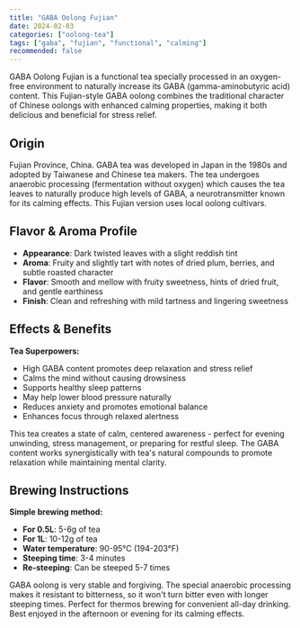 ```yaml
---
title: "GABA Oolong Fujian"
date: 2024-02-03
categories: ["oolong-tea"]
tags: ["gaba", "fujian", "functional", "calming"]
recommended: false
---
```


GABA Oolong Fujian is a functional tea specially processed in an oxygen-free environment to naturally increase its GABA (gamma-aminobutyric acid) content. This Fujian-style GABA oolong combines the traditional character of Chinese oolongs with enhanced calming properties, making it both delicious and beneficial for stress relief.

## Origin

Fujian Province, China. GABA tea was developed in Japan in the 1980s and adopted by Taiwanese and Chinese tea makers. The tea undergoes anaerobic processing (fermentation without oxygen) which causes the tea leaves to naturally produce high levels of GABA, a neurotransmitter known for its calming effects. This Fujian version uses local oolong cultivars.

## Flavor & Aroma Profile

- **Appearance**: Dark twisted leaves with a slight reddish tint
- **Aroma**: Fruity and slightly tart with notes of dried plum, berries, and subtle roasted character
- **Flavor**: Smooth and mellow with fruity sweetness, hints of dried fruit, and gentle earthiness
- **Finish**: Clean and refreshing with mild tartness and lingering sweetness

## Effects & Benefits

**Tea Superpowers:**
- High GABA content promotes deep relaxation and stress relief
- Calms the mind without causing drowsiness
- Supports healthy sleep patterns
- May help lower blood pressure naturally
- Reduces anxiety and promotes emotional balance
- Enhances focus through relaxed alertness

This tea creates a state of calm, centered awareness - perfect for evening unwinding, stress management, or preparing for restful sleep. The GABA content works synergistically with tea's natural compounds to promote relaxation while maintaining mental clarity.

## Brewing Instructions

**Simple brewing method:**
- **For 0.5L**: 5-6g of tea
- **For 1L**: 10-12g of tea
- **Water temperature**: 90-95°C (194-203°F)
- **Steeping time**: 3-4 minutes
- **Re-steeping**: Can be steeped 5-7 times

GABA oolong is very stable and forgiving. The special anaerobic processing makes it resistant to bitterness, so it won't turn bitter even with longer steeping times. Perfect for thermos brewing for convenient all-day drinking. Best enjoyed in the afternoon or evening for its calming effects.
